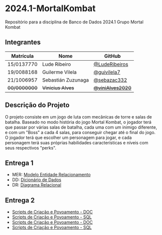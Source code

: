 # 2024.1-MortalKombat

Repositório para a disciplina de Banco de Dados 2024.1 Grupo Mortal Kombat

## Integrantes

| Matrícula      | Nome               | GitHub                                                 |
| -------------- | ------------------ | ------------------------------------------------------ |
| 15/0137770     | Lude Ribeiro       | [@LudeRibeiros](www.github.com/luderibeiro)            |
| 19/0088168     | Guilerme Vilela    | [@guivilela7](https://github.com/guivilela7)           |
| 21/1006957     | Sebastián Zuzunaga   | [@sebazac332](https://github.com/sebazac332)           |
| ~~00/0000000~~ | ~~Vinicius Alves~~ | ~~[@viniAlves2020](https://github.com/vinialves2020)~~ |

## Descrição do Projeto

O projeto consiste em um jogo de luta com mecânicas de torre e salas de batalha. Baseado no modo história do jogo Mortal Kombat, o jogador terá que passar por várias salas de batalha, cada uma com um inimigo diferente, e com um "Boss" a cada 4 salas, para conseguir chegar até o final do jogo. O jogador terá que escolher um personagem para jogar, e cada personagem terá suas próprias habilidades características e níveis com seus respectivos "perks".

## Entrega 1

-   MER: [Modelo Entidade Relacionamento](docs/Entrega1/MER_MortalKombat_v1.md)
-   DD: [Dicionário de Dados](docs/Entrega1/DD_MortalKombat_v1.md)
-   DR: [Diagrama Relacional](docs/Entrega1/DR_MortalKombat_v1.md)

## Entrega 2

-   [Scripts de Criação e Povoamento - DOC](docs/Entrega2/ScriptCreationTables.md)
-   [Scripts de Criação e Povoamento - SQL](docs/sql/tables/create.sql)
-   [Scripts de Criação e Povoamento - DOC](docs/Entrega2/ScriptPopulateTables.md)
-   [Scripts de Criação e Povoamento - SQL](docs/sql/tables/populate.sql)

